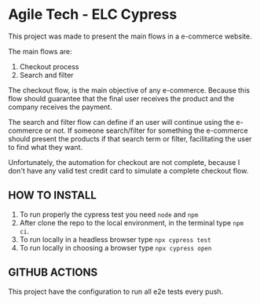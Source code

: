 # Agile Tech - ELC Cypress

This project was made to present the main flows in a e-commerce website.

The main flows are:
1. Checkout process
2. Search and filter

The checkout flow, is the main objective of any e-commerce. Because this flow should guarantee that the final user receives the product and the company receives the payment.

The search and filter flow can define if an user will continue using the e-commerce or not. If someone search/filter for something the e-commerce should present the products if that search term or filter, facilitating the user to find what they want.

Unfortunately, the automation for checkout are not complete, because I don't have any valid test credit card to simulate a complete checkout flow.

## HOW TO INSTALL

1. To run properly the cypress test you need `node` and `npm`
2. After clone the repo to the local environment, in the terminal type `npm ci`.
3. To run locally in a headless browser type `npx cypress test`
4. To run locally in choosing a browser type `npx cypress open`

## GITHUB ACTIONS

This project have the configuration to run all e2e tests every push.
